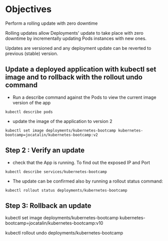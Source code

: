 # Objectives

Perform a rolling update with zero downtime

Rolling updates allow Deployments' update to take place with zero downtime by incrementally updating Pods instances with new ones.

Updates are versioned and any deployment update can be reverted to previous (stable) version.

## Update a deployed application with kubectl set image and to rollback with the rollout undo command


- Run a describe command against the Pods to view the current image version of the app

`kubectl describe pods`

- update the image of the application to version 2

`kubectl set image deployments/kubernetes-bootcamp kubernetes-bootcamp=jocatalin/kubernetes-bootcamp:v2`

## Step 2 : Verify an update

- check that the App is running. To find out the exposed IP and Port 

`kubectl describe services/kubernetes-bootcamp`

- The update can be confirmed also by running a rollout status command:

`kubectl rollout status deployments/kubernetes-bootcamp`

## Step 3: Rollback an update

kubectl set image deployments/kubernetes-bootcamp kubernetes-bootcamp=jocatalin/kubernetes-bootcamp:v10

kubectl rollout undo deployments/kubernetes-bootcamp
